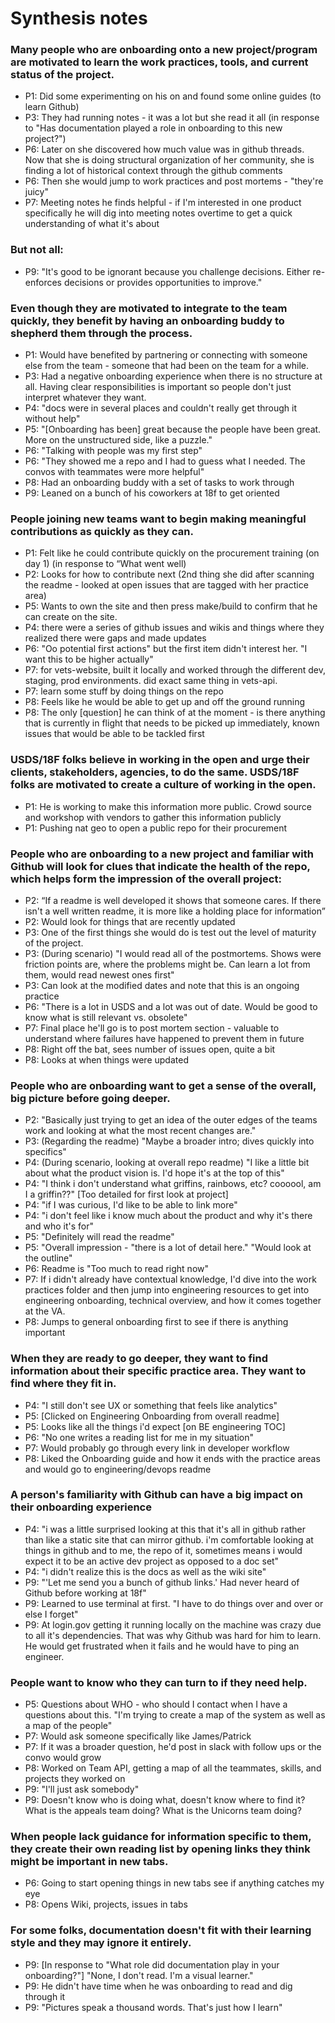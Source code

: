# Synthesis notes

### Many people who are onboarding onto a new project/program are motivated to learn the work practices, tools, and current status of the project.

- P1: Did some experimenting on his on and found some online guides (to learn Github)
- P3: They had running notes - it was a lot but she read it all (in response to "Has documentation played a role in onboarding to this new project?")
- P6: Later on she discovered how much value was in github threads. Now that she is doing structural organization of her community, she is finding a lot of historical context through the github comments
- P6: Then she would jump to work practices and post mortems - "they're juicy"
- P7: Meeting notes he finds helpful - if I'm interested in one product specifically he will dig into meeting notes overtime to get a quick understanding of what it's about

### But not all:

- P9: "It's good to be ignorant because you challenge decisions. Either re-enforces decisions or provides opportunities to improve."

### Even though they are motivated to integrate to the team quickly, they benefit by having an onboarding buddy to shepherd them through the process.

- P1: Would have benefited by partnering or connecting with someone else from the team - someone that had been on the team for a while.
- P3: Had a negative onboarding experience when there is no structure at all. Having clear responsibilities is important so people don't just interpret whatever they want.
- P4: "docs were in several places and couldn't really get through it without help"
- P5: "[Onboarding has been] great because the people have been great. More on the unstructured side, like a puzzle."
- P6: "Talking with people was my first step"
- P6: "They showed me a repo and I had to guess what I needed. The convos with teammates were more helpful"
- P8: Had an onboarding buddy with a set of tasks to work through
- P9: Leaned on a bunch of his coworkers at 18f to get oriented

### People joining new teams want to begin making meaningful contributions as quickly as they can.

- P1: Felt like he could contribute quickly on the procurement training (on day 1) (in response to “What went well)
- P2: Looks for how to contribute next (2nd thing she did after scanning the readme - looked at open issues that are tagged with her practice area)
- P5: Wants to own the site and then press make/build to confirm that he can create on the site.
- P4: there were a series of github issues and wikis and things where they realized there were gaps and made updates
- P6: "Oo potential first actions" but the first item didn't interest her. "I want this to be higher actually"
- P7: for vets-website, built it locally and worked through the different dev, staging, prod environments. did exact same thing in vets-api.
- P7: learn some stuff by doing things on the repo
- P8: Feels like he would be able to get up and off the ground running
- P8: The only [question] he can think of at the moment - is there anything that is currently in flight that needs to be picked up immediately, known issues that would be able to be tackled first

### USDS/18F folks believe in working in the open and urge their clients, stakeholders, agencies, to do the same. USDS/18F folks are motivated to create a culture of working in the open.

- P1: He is working to make this information more public. Crowd source and workshop with vendors to gather this information publicly
- P1: Pushing nat geo to open a public repo for their procurement

### People who are onboarding to a new project and familiar with Github will look for clues that indicate the health of the repo, which helps form the impression of the overall project:

- P2: “If a readme is well developed it shows that someone cares. If there isn't a well written readme, it is more like a holding place for information”
- P2: Would look for things that are recently updated
- P3: One of the first things she would do is test out the level of maturity of the project. 
- P3: (During scenario) "I would read all of the postmortems. Shows were friction points are, where the problems might be. Can learn a lot from them, would read newest ones first"
- P3: Can look at the modified dates and note that this is an ongoing practice
- P6: "There is a lot in USDS and a lot was out of date. Would be good to know what is still relevant vs. obsolete"
- P7: Final place he'll go is to post mortem section - valuable to understand where failures have happened to prevent them in future
- P8: Right off the bat, sees number of issues open, quite a bit
- P8: Looks at when things were updated

### People who are onboarding want to get a sense of the overall, big picture before going deeper.

- P2: "Basically just trying to get an idea of the outer edges of the teams work and looking at what the most recent changes are."
- P3: (Regarding the readme) "Maybe a broader intro; dives quickly into specifics"
- P4: (During scenario, looking at overall repo readme) "I like a little bit about what the product vision is. I'd hope it's at the top of this"
- P4: "I think i don't understand what griffins, rainbows, etc? coooool, am I a griffin??" [Too detailed for first look at project]
- P4: "if I was curious, I'd like to be able to link more"
- P4: "i don't feel like i know much about the product and why it's there and who it's for"
- P5: "Definitely will read the readme"
- P5: "Overall impression - "there is a lot of detail here." "Would look at the outline"
- P6: Readme is "Too much to read right now"
- P7: If i didn't already have contextual knowledge, I'd dive into the work practices folder and then jump into engineering resources to get into engineering onboarding, technical overview, and how it comes together at the VA.
- P8: Jumps to general onboarding first to see if there is anything important

### When they are ready to go deeper, they want to find information about their specific practice area. They want to find where they fit in.

- P4: "I still don't see UX or something that feels like analytics"
- P5: [Clicked on Engineering Onboarding from overall readme]
- P5: Looks like all the things i'd expect [on BE engineering TOC]
- P6: "No one writes a reading list for me in my situation"
- P7: Would probably go through every link in developer workflow
- P8: Liked the Onboarding guide and how it ends with the practice areas and would go to engineering/devops readme

### A person's familiarity with Github can have a big impact on their onboarding experience

- P4: "i was a little surprised looking at this that it's all in github rather than like a static site that can mirror github. i'm comfortable looking at things in github and to me, the repo of it, sometimes means i would expect it to be an active dev project as opposed to a doc set"
- P4: "i didn't realize this is the docs as well as the wiki site"
- P9: "'Let me send you a bunch of github links.' Had never heard of Github before working at 18f"
- P9: Learned to use terminal at first. "I have to do things over and over or else I forget"
- P9: At login.gov getting it running locally on the machine was crazy due to all it's dependencies. That was why Github was hard for him to learn. He would get frustrated when it fails and he would have to ping an engineer.

### People want to know who they can turn to if they need help.

- P5: Questions about WHO - who should I contact when I have a questions about this. "I'm trying to create a map of the system as well as a map of the people"
- P7: Would ask someone specifically like James/Patrick
- P7: If it was a broader question, he'd post in slack with follow ups or the convo would grow
- P8: Worked on Team API, getting a map of all the teammates, skills, and projects they worked on
- P9: "I'll just ask somebody"
- P9: Doesn't know who is doing what, doesn't know where to find it? What is the appeals team doing? What is the Unicorns team doing?

### When people lack guidance for information specific to them, they create their own reading list by opening links they think might be important in new tabs.

- P6: Going to start opening things in new tabs see if anything catches my eye
- P8: Opens Wiki, projects, issues in tabs

### For some folks, documentation doesn't fit with their learning style and they may ignore it entirely.

- P9: [In response to "What role did documentation play in your onboarding?"] "None, I don't read. I'm a visual learner."
- P9: He didn't have time when he was onboarding to read and dig through it
- P9: "Pictures speak a thousand words. That's just how I learn"
